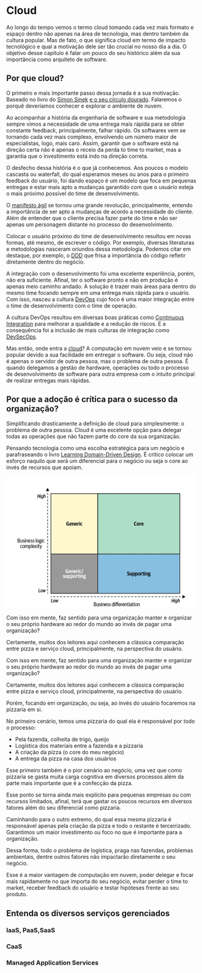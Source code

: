 # Cloud

Ao longo do tempo vemos o termo cloud tomando cada vez mais formato e espaço dentro não apenas na área de tecnologia, mas dentro também da cultura popular. Mas de fato, o que significa cloud em termo de impacto tecnológico e qual a motivação dele ser tão crucial no nosso dia a dia. O objetivo desse capítulo é falar um pouco do seu histórico além da sua importância como arquiteto de software.

## Por que cloud?

O primeiro e mais importante passo dessa jornada é a sua motivação. Baseado no livro do [Simon Sinek](https://simonsinek.com/) [e o seu círculo dourado](https://simonsinek.com/product/start-with-why/?ref=home). Falaremos o porquê deveríamos conhecer e explorar o ambiente de nuvem.

Ao acompanhar a história da engenharia de software e sua metodologia sempre vimos a necessidade de uma entrega mais rápida para se obter constante feedback, principalmente, falhar rápido. Os softwares vem se tornando cada vez mais complexo, envolvendo um número maior de especialistas, logo, mais caro. Assim, garantir que o software está na direção certa não é apenas o receio da perda to time to market, mas a garantia que o investimento está indo na direção correta.

O desfecho dessa história é o que já conhecemos. Aos poucos o modelo cascasta ou waterfall, do qual esperamos meses ou anos para o primeiro feedback do usuário, foi dando espaço é um modelo que foca em pequenas entregas e estar mais apto a mudanças garantido com que o usuário esteja o mais próximo possível do time de desenvolvimento.

O [manifesto ágil](https://agilemanifesto.org/) se tornou uma grande revolução, principalmente, entendo a importância de ser apto a mudanças de acordo a necessidade do cliente. Além de entender que o cliente precisa fazer parte do time e não ser apenas um personagem distante no processo do desenvolvimento.

Colocar o usuário próximo do time de desenvolvimento resultou em novas formas, até mesmo, de escrever o código. Por exemplo, diversas literaturas e metodologias nasceram oriundos dessa metodologia. Podemos citar em destaque, por exemplo, o [DDD](https://www.amazon.com/dp/0321125215) que frisa a importância do código refletir diretamente dentro do negócio.

A integração com o desenvolvimento foi uma excelente experiência, porém, não era suficiente. Afinal, ter o software pronto e não em produção é apenas meio caminho andado. A solução é trazer mais áreas para dentro do mesmo time focando sempre em uma entrega mais rápida para o usuário. Com isso, nasceu a cultura [DevOps](https://aws.amazon.com/devops/what-is-devops/) cujo foco é uma maior integração entre o time de desenvolvimento com o time de operação. 

A cultura DevOps resultou em diversas boas práticas como [Continuous Integration](https://www.amazon.com/dp/0321336380) para melhorar a qualidade e a redução de riscos. E a consequência foi a inclusão de mais culturas de integração como [DevSecOps](https://dzone.com/articles/starting-with-information-security-how-to-avoid-he).

Mas então, onde entra a [cloud](https://www.nist.gov/news-events/news/2011/10/final-version-nist-cloud-computing-definition-published)? A computação em nuvem veio e se tornou popular devido a sua facilidade em entregar o software. Ou seja, cloud não é apenas o servidor de outra pessoa, mas o problema de outra pessoa. É quando delegamos a gestão de hardware, operações ou todo o processo de desenvolvimento de software para outra empresa com o intuito principal de realizar entregas mais rápidas.

## Por que a adoção é crítica para o sucesso da organização?



Simplificando drasticamente a definição de cloud para simplesmente: o problema de outra pessoa. Cloud é uma excelente opção para delegar todas as operações que não fazem parte do core da sua organização.



Pensando tecnologia como uma escolha estratégica para um negócio e parafraseando o livro [Learning Domain-Driven Design](https://www.amazon.com/dp/1098100131). É crítico colocar um esforço naquilo que será um diferencial para o negócio ou seja o core ao invés de recursos que apoiam. 

![Descrição e relação da complexidade e o diferencial](images/chapter_01_01.png)

Com isso em mente, faz sentido para uma organização manter e organizar o seu próprio hardware ao redor do mundo ao invés de pagar uma organização?



Certamente, muitos dos leitores aqui conhecem a clássica comparação entre pizza e serviço cloud, principalmente, na perspectiva do usuário.



Com isso em mente, faz sentido para uma organização manter e organizar o seu próprio hardware ao redor do mundo ao invés de pagar uma organização?



Certamente, muitos dos leitores aqui conhecem a clássica comparação entre pizza e serviço cloud, principalmente, na perspectiva do usuário.



Porém, focando em organização, ou seja, ao invés do usuário focaremos na pizzaria em si.



No primeiro cenário, temos uma pizzaria do qual ela é responsável por todo o processo:

- Pela fazenda, colheita de trigo, queijo
- Logística dos materiais entre a fazenda e a pizzaria
- A criação da pizza (o core do meu negócio)
- A entrega da pizza na casa dos usuários



Esse primeiro também é o pior cenário ao negócio, uma vez que como pizzaria se gasta muita carga cognitiva em diversos processos além da parte mais importante que é a confecção da pizza. 



Esse ponto se torna ainda mais explícito para pequenas empresas ou com recursos limitados, afinal, terá que gastar os poucos recursos em diversos fatores além do seu diferencial como pizzaria.



Caminhando para o outro extremo, do qual essa mesma pizzaria é responsável apenas pela criação da pizza e todo o restante é terceirizado. Garantimos um maior investimento ou foco no que é importante para a organização. 



Dessa forma, todo o problema de logística, praga nas fazendas, problemas ambientais, dentre outros fatores não impactarão diretamente o seu negócio.



Esse é a maior vantagem de computação em nuvem, poder delegar e focar mais rapidamente no que importa do seu negócio, evitar perder o time to market, receber feedback do usuário e testar hipóteses frente ao seu produto.





## Entenda os diversos serviços gerenciados

### IaaS, PaaS,SaaS
### CaaS
### Managed Application Services
